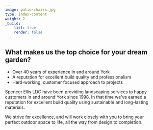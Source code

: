 ```yaml
---
image: patio-chairs.jpg
type: index-content
weight: 2
_build:
    list: true
    render: false
---
```


## What makes us the **top choice** for your dream garden?

* Over 40 years of experience in and around York
* A reputation for excellent build quality and professionalism
* Hard-working, customer focused approach to projects

Spencer Ellis LDC have been providing landscaping services to happy customers in and around York since 1998. In that time we've earned a reputation for excellent build quality using sustainable and long-lasting materials.

We strive for excellence, and will work closely with you to bring your perfect outdoor space to life, all the way from design to completion.

